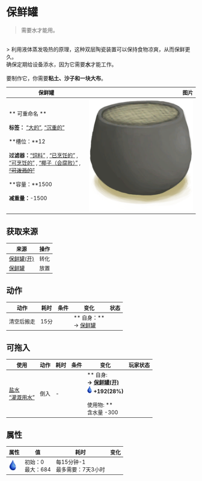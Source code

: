 # 保鲜罐  
> 需要水才能用。  
<br>  
> 利用液体蒸发吸热的原理，这种双层陶瓷装置可以保持食物凉爽，从而保鲜更久。<br>确保定期给设备添水，因为它需要<b>水</b>才能工作。<br><br>要制作它，你需要<b>粘土、沙子和一块大布</b>。  
  
  保鲜罐  |   图片   
 ----  |  ----:   
 ** 可重命名 **<br><br>**标签：**	[“大的”](tag_Large.md), [“沉重的”](tag_Heavy.md)<br><br>**槽位：**12<br><br>**过滤器：**[“饲料”](tag_Feed.md) , [“已烹饪的”](tag_MealCookingpot.md) , [“可烹饪的”](tag_Cookable.md) , [“椰子（会腐败）”](tag_CoconutSpoilable.md) , ~~[“可泼溅的”](tag_Spillable.md)~~<br><br>**容量：**1500<br><br>**减重量：**-1500  |  <img decoding="async" src="Sprite/ClayPotCooler.png" href="a.md" style="max-width:300px;max-height:300px;">   
  
## 获取来源  
来源  |  操作  
----  |  ----  
[保鲜罐(开)](ClayPotCoolerOn.md)  |  转化  
[保鲜罐](ClayPotCoolerUndeployed.md)  |  放置  
## 动作  
动作  |  耗时  |  条件  |  变化  |  状态  
----  |  ----  |  ----  |  ----  |  ----  
清空后搬走<br>  |  15分  |    |  ** 自身：**<br>→ [保鲜罐](ClayPotCoolerUndeployed.md)  |    
## 可拖入  
使用  |  动作  |  耗时  |  条件  |  变化  |  玩家状态  
----  |  ----  |  ----  |  ----  |  ----  |  ----  
[盐水](LQ_WaterSalt.md)<br>[“灌溉用水”](tag_WaterFresh.md)  |  倒入<br>  |  -  |    |  ** 自身: **<br>→ [保鲜罐(开)](ClayPotCoolerOn.md)<br><img decoding="async" src="Sprite/Thirst.png" href="a.md" style="max-width:20px;max-height:20px;">  +192(28%)<br><br>** 使用物: **<br>含水量  -300  |    
## 属性   
属性  |  值  |  耗时  |  变化  
----  |  ----  |  ----  |  ----  
<img decoding="async" src="Sprite/Thirst.png" href="a.md" style="max-width:30px;max-height:30px;">  |  初始：0<br>最大：684  |  每15分钟-1<br>最多需要：7天3小时  |    


<script>document.title="保鲜罐 - 卡牌生存百科 Card Survival Wiki";</script>